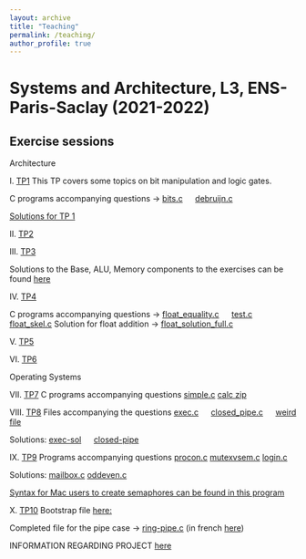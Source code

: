 ```yaml
---
layout: archive
title: "Teaching"
permalink: /teaching/
author_profile: true
---
```


# Systems and Architecture, L3, ENS-Paris-Saclay (2021-2022)

## Exercise sessions

Architecture

I. [TP1](TP01/tp01_eng.pdf)
This TP covers some topics on bit manipulation and logic gates.

C programs accompanying questions -> [bits.c](TP01/bits.c)  &emsp;    [debruijn.c](TP01/debruijn.c)

[Solutions for TP 1](TP01/tp01_solutions.pdf)

II. [TP2](TP02/TP02.pdf)

III. [TP3](TP03/TP3.pdf)

Solutions to the Base, ALU, Memory components to the exercises can be found [here](../teaching/bootstrap.tar.gz)

IV. [TP4](TP4/TP4.pdf) 

C programs accompanying questions -> [float_equality.c](TP4/src/float_equality.c) &emsp;    [test.c](TP4/src/test.c)  &emsp;     [float_skel.c](TP4/src/float_skel.c)  Solution for float addition -> [float_solution_full.c](TP4/src/float_solution_full.c)

V. [TP5](TP5/TP5.pdf)

VI. [TP6](TP6/TP5.pdf)

Operating Systems

VII. [TP7](TP7/TP7.pdf) C programs accompanying questions [simple.c](TP7/simple.c) [calc zip](TP7/calc.zip) 

VIII. [TP8](TP8/main.pdf) Files accompanying the questions [exec.c](TP8/execlp-example.c) &emsp; [closed_pipe.c](TP8/closed_pipe.c) &emsp; [weird file](TP8/obfs.sh)

Solutions: [exec-sol](TP8/execlp-solution.c) &emsp; [closed-pipe](TP8/closed_pipe_solution.c)

IX. [TP9](TP9/main.pdf) Programs accompanying questions  [procon.c](TP9/procon.c) [mutexvsem.c](TP9/mutexvsem.c) [login.c](TP9/login.c) 

Solutions: [mailbox.c](TP9/mailbox.c) [oddeven.c](TP9/oddeven.c) 

[Syntax for Mac users to create semaphores can be found in this program](TP9/mailbox-mac.c)

X. [TP10](TP10/main.pdf) Bootstrap file [here:](../teaching/ring.tar.gz)

Completed file for the pipe case -> [ring-pipe.c](TP10/ring-pipe-en.c) (in french [here](TP10/ring-pipe.c))


INFORMATION REGARDING PROJECT [here](https://amritasuresh.github.io/teaching/project)
